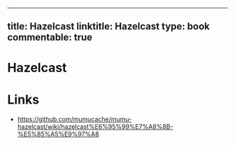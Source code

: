 
---
title: Hazelcast
linktitle: Hazelcast
type: book
commentable: true
---

# Hazelcast

# Links

- https://github.com/mumucache/mumu-hazelcast/wiki/hazelcast%E6%95%99%E7%A8%8B-%E5%85%A5%E9%97%A8

    